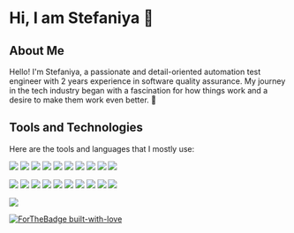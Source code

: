 # Hi, I am Stefaniya 👋

## About Me
Hello! I'm Stefaniya, a passionate and detail-oriented automation test engineer with 2 years experience in software quality assurance. My journey in the tech industry began with a fascination for how things work and a desire to make them work even better. 🚀

## Tools and Technologies
Here are the tools and languages that I mostly use:

<p>
  <a href="https://learn.microsoft.com/en-us/dotnet/csharp/"><img src="https://skillicons.dev/icons?i=cs" /></a>
  <a href="https://developer.mozilla.org/en-US/docs/Web/JavaScript"><img src="https://skillicons.dev/icons?i=js" /></a>
  <a href="https://developer.mozilla.org/en-US/docs/Web/HTML"><img src="https://skillicons.dev/icons?i=html" /></a>
  <a href="https://developer.mozilla.org/en-US/docs/Web/CSS"><img src="https://skillicons.dev/icons?i=css" /></a>
  <a href="https://www.postman.com/"><img src="https://skillicons.dev/icons?i=postman" /></a>
  <a href="https://www.docker.com/"><img src="https://skillicons.dev/icons?i=docker" /></a>
  <a href="https://dotnet.microsoft.com/"><img src="https://skillicons.dev/icons?i=dotnet" /></a>
  <a href="https://visualstudio.microsoft.com/"><img src="https://skillicons.dev/icons?i=visualstudio" /></a>
  <a href="https://code.visualstudio.com/"><img src="https://skillicons.dev/icons?i=vscode" /></a>
  <a href="https://openai.com/"><img src="https://skillicons.dev/icons?i=ai" /></a>
</p>
<p>
  <a href="https://nodejs.org/"><img src="https://skillicons.dev/icons?i=nodejs" /></a>
  <a href="https://github.com/"><img src="https://skillicons.dev/icons?i=github" /></a>
  <a href="https://www.selenium.dev/"><img src="https://skillicons.dev/icons?i=selenium" /></a>
  <a href="https://grafana.com/"><img src="https://skillicons.dev/icons?i=grafana" /></a>
  <a href="https://prometheus.io/"><img src="https://skillicons.dev/icons?i=prometheus" /></a>
  <a href="https://www.mongodb.com/"><img src="https://skillicons.dev/icons?i=mongodb" /></a>
  <a href="https://www.mysql.com/"><img src="https://skillicons.dev/icons?i=mysql" /></a>
  <a href="https://www.microsoft.com/en-us/windows"><img src="https://skillicons.dev/icons?i=windows" /></a>
  <a href="https://wordpress.com/"><img src="https://skillicons.dev/icons?i=wordpress" /></a>
  <a href="https://firebase.google.com/"><img src="https://skillicons.dev/icons?i=firebase" /></a>
</p>
<p></p>
<p>
  <img src="https://github-readme-stats.vercel.app/api/top-langs/?username=StefRuseva88&theme=syntwave" />
</p>

<p>
  <a href="https://GitHub.com/Naereen/">
    <img src="http://ForTheBadge.com/images/badges/built-with-love.svg" alt="ForTheBadge built-with-love">
  </a>
</p>
